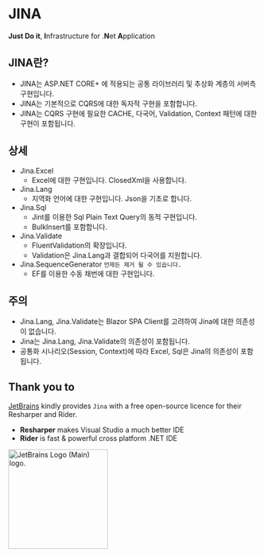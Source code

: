 # JINA
**Just Do it**, **I**nfrastructure for .**N**et **A**pplication

## JINA란?
* JINA는 ASP.NET CORE+ 에 적용되는 공통 라이브러리 및 추상화 계층의 서버측 구현입니다.
* JINA는 기본적으로 CQRS에 대한 독자적 구현을 포함합니다.
* JINA는 CQRS 구현에 필요한 CACHE, 다국어, Validation, Context 패턴에 대한 구현이 포함됩니다.

## 상세
* Jina.Excel
    * Excel에 대한 구현입니다. ClosedXml을 사용합니다.
* Jina.Lang
    * 지역화 언어에 대한 구현입니다. Json을 기초로 합니다.
* Jina.Sql
    * Jint를 이용한 Sql Plain Text Query의 동적 구현입니다.
    * BulkInsert를 포함합니다.
* Jina.Validate
    * FluentValidation의 확장입니다.
    * Validation은 Jina.Lang과 결합되어 다국어를 지원합니다.
* Jina.SequenceGenerator ``` 언제든 제거 될 수 있습니다. ```
    * EF를 이용한 수동 채번에 대한 구현입니다.

## 주의
* Jina.Lang, Jina.Validate는 Blazor SPA Client를 고려하여 Jina에 대한 의존성이 없습니다.
* Jina는 Jina.Lang, Jina.Validate의 의존성이 포함됩니다.
* 공통화 시나리오(Session, Context)에 따라 Excel, Sql은 Jina의 의존성이 포함됩니다.

## Thank you to

[JetBrains](https://www.jetbrains.com/?from=Jina) kindly provides `Jina` with a free open-source licence for their Resharper and Rider.
- **Resharper** makes Visual Studio a much better IDE
- **Rider** is fast & powerful cross platform .NET IDE

<img src="https://resources.jetbrains.com/storage/products/company/brand/logos/jb_beam.png" alt="JetBrains Logo (Main) logo." style="width:200px;height:200px;">

